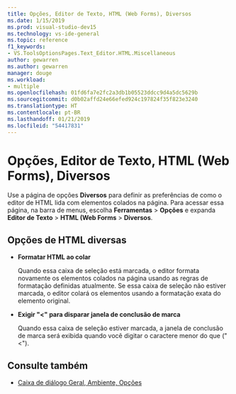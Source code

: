 ```yaml
---
title: Opções, Editor de Texto, HTML (Web Forms), Diversos
ms.date: 1/15/2019
ms.prod: visual-studio-dev15
ms.technology: vs-ide-general
ms.topic: reference
f1_keywords:
- VS.ToolsOptionsPages.Text_Editor.HTML.Miscellaneous
author: gewarren
ms.author: gewarren
manager: douge
ms.workload:
- multiple
ms.openlocfilehash: 01fd6fa7e2fc2a3db1b05523ddcc9d4a5dc5629b
ms.sourcegitcommit: d0b02affd24e66efed924c197824f35f823e3240
ms.translationtype: HT
ms.contentlocale: pt-BR
ms.lasthandoff: 01/21/2019
ms.locfileid: "54417831"
---
```

# <a name="options-text-editor-html-web-forms-miscellaneous"></a>Opções, Editor de Texto, HTML (Web Forms), Diversos

Use a página de opções **Diversos** para definir as preferências de como o editor de HTML lida com elementos colados na página. Para acessar essa página, na barra de menus, escolha **Ferramentas** > **Opções** e expanda **Editor de Texto** > **HTML (Web Forms** > **Diversos**.

## <a name="miscellaneous-html-options"></a>Opções de HTML diversas

- **Formatar HTML ao colar**

   Quando essa caixa de seleção está marcada, o editor formata novamente os elementos colados na página usando as regras de formatação definidas atualmente. Se essa caixa de seleção não estiver marcada, o editor colará os elementos usando a formatação exata do elemento original.

- **Exigir "<" para disparar janela de conclusão de marca**

   Quando essa caixa de seleção estiver marcada, a janela de conclusão de marca será exibida quando você digitar o caractere menor do que ("<").

## <a name="see-also"></a>Consulte também

- [Caixa de diálogo Geral, Ambiente, Opções](../../ide/reference/general-environment-options-dialog-box.md)